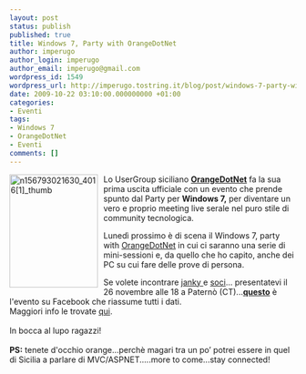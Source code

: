 ```yaml
---
layout: post
status: publish
published: true
title: Windows 7, Party with OrangeDotNet
author: imperugo
author_login: imperugo
author_email: imperugo@gmail.com
wordpress_id: 1549
wordpress_url: http://imperugo.tostring.it/blog/post/windows-7-party-with-orangedotnet/
date: 2009-10-22 03:10:00.000000000 +01:00
categories:
- Eventi
tags:
- Windows 7
- OrangeDotNet
- Eventi
comments: []
---
```

<p><img style="border-bottom: 0px; border-left: 0px; margin: 0px 10px 0px 0px; display: inline; border-top: 0px; border-right: 0px" title="n156793021630_4016[1]_thumb" border="0" alt="n156793021630_4016[1]_thumb" align="left" src="http://imperugo.tostring.it/Content/Uploaded/image/n156793021630_4016%5B1%5D_thumb_3.jpg" width="155" height="199" /> Lo UserGroup siciliano <a title="OrangeDotNet" href="http://www.orangedotnet.org/" rel="nofollow" target="_blank"><strong>OrangeDotNet</strong></a> fa la sua prima uscita ufficiale con un evento che prende spunto dal Party per <strong>Windows 7,</strong> per diventare un vero e proprio meeting live serale nel puro stile di community tecnologica.</p>  <p>Lunedì prossimo è di scena il Windows 7, party with <a title="OrangeDotNet" href="http://www.orangedotnet.org/" rel="nofollow" target="_blank">OrangeDotNet</a> in cui ci saranno una serie di mini-sessioni e, da quello che ho capito, anche dei PC su cui fare delle prove di persona.    <br /></p>  <p>Se volete incontrare <a href="http://blogs.ugidotnet.org/janky" rel="nofollow friend met co-worker colleague" target="_new">janky </a> e <a title="OrangeDotNet" href="http://orangedotnet.org/content/Staff.aspx" rel="nofollow" target="_blank">soci</a>... presentatevi il 26 novembre alle 18 a Paternò (CT)...<a title="Windows 7 Party with OrangeDotNet" href="http://www.facebook.com/event.php?eid=156793021630" rel="nofollow" target="_blank"><strong>questo</strong></a> è l'evento su Facebook che riassume tutti i dati.    <br />Maggiori info le trovate <a title="Windows 7 Party with OrangeDotNet" href="http://blogs.ugidotnet.org/janky/archive/2009/10/21/windows-7-party-with-orangedotnet.aspx" rel="nofollow" target="_blank">qui</a>.    <br />    <br />In bocca al lupo ragazzi!    <br />    <br /><strong>PS:</strong> tenete d'occhio orange...perchè magari tra un po’ potrei essere in quel di Sicilia a parlare di MVC/ASPNET.....more to come...stay connected!</p>
